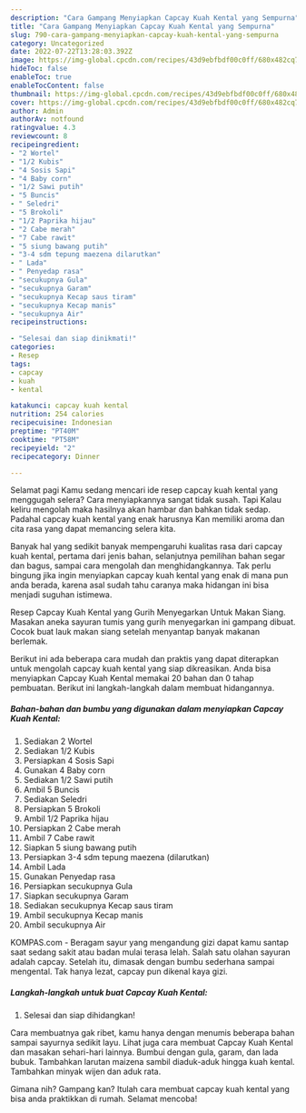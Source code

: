 ```yaml
---
description: "Cara Gampang Menyiapkan Capcay Kuah Kental yang Sempurna"
title: "Cara Gampang Menyiapkan Capcay Kuah Kental yang Sempurna"
slug: 790-cara-gampang-menyiapkan-capcay-kuah-kental-yang-sempurna
category: Uncategorized
date: 2022-07-22T13:28:03.392Z
image: https://img-global.cpcdn.com/recipes/43d9ebfbdf00c0ff/680x482cq70/capcay-kuah-kental-foto-resep-utama.jpg
hideToc: false
enableToc: true
enableTocContent: false
thumbnail: https://img-global.cpcdn.com/recipes/43d9ebfbdf00c0ff/680x482cq70/capcay-kuah-kental-foto-resep-utama.jpg
cover: https://img-global.cpcdn.com/recipes/43d9ebfbdf00c0ff/680x482cq70/capcay-kuah-kental-foto-resep-utama.jpg
author: Admin
authorAv: notfound
ratingvalue: 4.3
reviewcount: 8
recipeingredient:
- "2 Wortel"
- "1/2 Kubis"
- "4 Sosis Sapi"
- "4 Baby corn"
- "1/2 Sawi putih"
- "5 Buncis"
- " Seledri"
- "5 Brokoli"
- "1/2 Paprika hijau"
- "2 Cabe merah"
- "7 Cabe rawit"
- "5 siung bawang putih"
- "3-4 sdm tepung maezena dilarutkan"
- " Lada"
- " Penyedap rasa"
- "secukupnya Gula"
- "secukupnya Garam"
- "secukupnya Kecap saus tiram"
- "secukupnya Kecap manis"
- "secukupnya Air"
recipeinstructions:

- "Selesai dan siap dinikmati!"
categories:
- Resep
tags:
- capcay
- kuah
- kental

katakunci: capcay kuah kental 
nutrition: 254 calories
recipecuisine: Indonesian
preptime: "PT40M"
cooktime: "PT58M"
recipeyield: "2"
recipecategory: Dinner

---
```



Selamat pagi Kamu sedang mencari ide resep capcay kuah kental yang menggugah selera? Cara menyiapkannya sangat tidak susah. Tapi Kalau keliru mengolah maka hasilnya akan hambar dan bahkan tidak sedap. Padahal capcay kuah kental yang enak harusnya Kan memiliki aroma dan cita rasa yang dapat memancing selera kita.


Banyak hal yang sedikit banyak mempengaruhi kualitas rasa dari capcay kuah kental, pertama dari jenis bahan, selanjutnya pemilihan bahan segar dan bagus, sampai cara mengolah dan menghidangkannya. Tak perlu bingung jika ingin menyiapkan capcay kuah kental yang enak di mana pun anda berada, karena asal sudah tahu caranya maka hidangan ini bisa menjadi suguhan istimewa.

Resep Capcay Kuah Kental yang Gurih Menyegarkan Untuk Makan Siang. Masakan aneka sayuran tumis yang gurih menyegarkan ini gampang dibuat. Cocok buat lauk makan siang setelah menyantap banyak makanan berlemak.


Berikut ini ada beberapa cara mudah dan praktis yang dapat diterapkan untuk mengolah capcay kuah kental yang siap dikreasikan. Anda bisa menyiapkan Capcay Kuah Kental memakai 20 bahan dan 0 tahap pembuatan. Berikut ini langkah-langkah dalam membuat hidangannya.

<!--inarticleads1-->

##### Bahan-bahan dan bumbu yang digunakan dalam menyiapkan Capcay Kuah Kental:

1. Sediakan 2 Wortel
1. Sediakan 1/2 Kubis
1. Persiapkan 4 Sosis Sapi
1. Gunakan 4 Baby corn
1. Sediakan 1/2 Sawi putih
1. Ambil 5 Buncis
1. Sediakan  Seledri
1. Persiapkan 5 Brokoli
1. Ambil 1/2 Paprika hijau
1. Persiapkan 2 Cabe merah
1. Ambil 7 Cabe rawit
1. Siapkan 5 siung bawang putih
1. Persiapkan 3-4 sdm tepung maezena (dilarutkan)
1. Ambil  Lada
1. Gunakan  Penyedap rasa
1. Persiapkan secukupnya Gula
1. Siapkan secukupnya Garam
1. Sediakan secukupnya Kecap saus tiram
1. Ambil secukupnya Kecap manis
1. Ambil secukupnya Air


KOMPAS.com - Beragam sayur yang mengandung gizi dapat kamu santap saat sedang sakit atau badan mulai terasa lelah. Salah satu olahan sayuran adalah capcay. Setelah itu, dimasak dengan bumbu sederhana sampai mengental. Tak hanya lezat, capcay pun dikenal kaya gizi. 

<!--inarticleads2-->

##### Langkah-langkah untuk buat Capcay Kuah Kental:


1. Selesai dan siap dihidangkan!

Cara membuatnya gak ribet, kamu hanya dengan menumis beberapa bahan sampai sayurnya sedikit layu. Lihat juga cara membuat Capcay Kuah Kental dan masakan sehari-hari lainnya. Bumbui dengan gula, garam, dan lada bubuk. Tambahkan larutan maizena sambil diaduk-aduk hingga kuah kental. Tambahkan minyak wijen dan aduk rata. 

Gimana nih? Gampang kan? Itulah cara membuat capcay kuah kental yang bisa anda praktikkan di rumah. Selamat mencoba!
